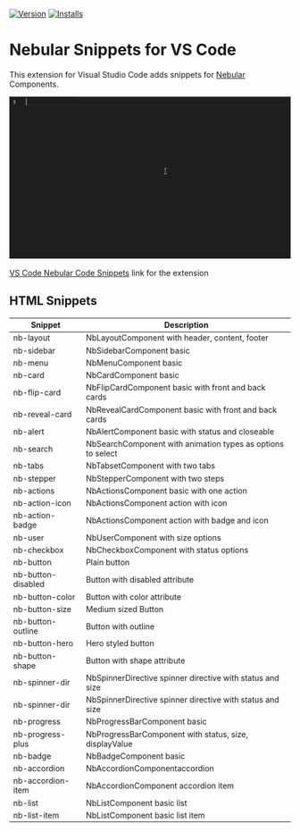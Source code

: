 
[![Version](https://vsmarketplacebadge.apphb.com/version/shalinjames.vscode-nebular-snippets.svg)](https://marketplace.visualstudio.com/items?itemName=shalinjames.vscode-nebular-snippets)
[![Installs](https://vsmarketplacebadge.apphb.com/installs/shalinjames.vscode-nebular-snippets.svg
)](https://marketplace.visualstudio.com/items?itemName=shalinjames.vscode-nebular-snippets)


# Nebular Snippets for VS Code

This extension for Visual Studio Code adds snippets for [Nebular](https://akveo.github.io/nebular/) Components.

![Extension](https://raw.githubusercontent.com/shalinjames/vscode-nebular-snippets/master/images/nebular_snippets_html.gif)

[VS Code Nebular Code Snippets](https://marketplace.visualstudio.com/items?itemName=shalinjames.vscode-nebular-snippets) link for the extension

## HTML Snippets

| Snippet            | Description                                                 |
| ------------------ | ----------------------------------------------------------- |
| nb-layout          | NbLayoutComponent with header, content, footer              |
| nb-sidebar         | NbSidebarComponent basic                                    |
| nb-menu            | NbMenuComponent basic                                       |
| nb-card            | NbCardComponent basic                                       |
| nb-flip-card       | NbFlipCardComponent basic with front and back cards         |
| nb-reveal-card     | NbRevealCardComponent basic with front and back cards       |
| nb-alert           | NbAlertComponent basic with status and closeable            |
| nb-search          | NbSearchComponent with animation types as options to select |
| nb-tabs            | NbTabsetComponent with two tabs                             |
| nb-stepper         | NbStepperComponent with two steps                           |
| nb-actions         | NbActionsComponent basic with one action                    |
| nb-action-icon     | NbActionsComponent action with icon                         |
| nb-action-badge    | NbActionsComponent action with badge and icon               |
| nb-user            | NbUserComponent with size options                           |
| nb-checkbox        | NbCheckboxComponent with status options                     |
| nb-button          | Plain button                                                |
| nb-button-disabled | Button with disabled attribute                              |
| nb-button-color    | Button with color attribute                                 |
| nb-button-size     | Medium sized Button                                         |
| nb-button-outline  | Button with outline                                         |
| nb-button-hero     | Hero styled button                                          |
| nb-button-shape    | Button with shape attribute                                 |
| nb-spinner-dir     | NbSpinnerDirective spinner directive with status and size   |
| nb-spinner-dir     | NbSpinnerDirective spinner directive with status and size   |
| nb-progress        | NbProgressBarComponent basic                                |
| nb-progress-plus   | NbProgressBarComponent with status, size, displayValue      |
| nb-badge           | NbBadgeComponent basic                                      |
| nb-accordion       | NbAccordionComponentaccordion                               |
| nb-accordion-item  | NbAccordionComponent accordion item                         |
| nb-list            | NbListComponent basic list                                  |
| nb-list-item       | NbListComponent basic list item                             |

